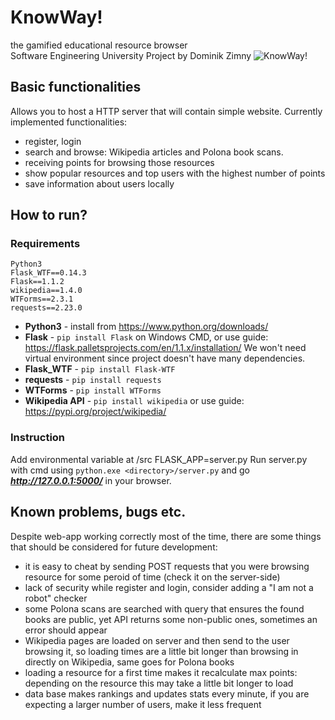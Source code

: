 # KnowWay!
the gamified educational resource browser <br>Software Engineering University Project by Dominik Zimny
![KnowWay!](https://i.imgur.com/jlQpgHa.png)

## Basic functionalities
Allows you to host a HTTP server that will contain simple website. Currently implemented functionalities:
- register, login
- search and browse: Wikipedia articles and Polona book scans.
- receiving points for browsing those resources
- show popular resources and top users with the highest number of points
- save information about users locally

## How to run?
### Requirements
```
Python3
Flask_WTF==0.14.3
Flask==1.1.2
wikipedia==1.4.0
WTForms==2.3.1
requests==2.23.0
```
- **Python3** - install from https://www.python.org/downloads/
- **Flask** - ```pip install Flask``` on Windows CMD, or use guide: https://flask.palletsprojects.com/en/1.1.x/installation/
We won't need virtual environment since project doesn't have many dependencies.
- **Flask_WTF** - ```pip install Flask-WTF```
- **requests** - ```pip install requests```
- **WTForms** - ```pip install WTForms```
- **Wikipedia API** - ```pip install wikipedia``` or use guide: https://pypi.org/project/wikipedia/
### Instruction
Add environmental variable at <app directory>/src FLASK_APP=server.py
Run server.py with cmd using ```python.exe <directory>/server.py``` and go ***http://127.0.0.1:5000/*** in your browser.


## Known problems, bugs etc.
Despite web-app working correctly most of the time, there are some things that should be considered for future development:
- it is easy to cheat by sending POST requests that you were browsing resource for some peroid of time (check it on the server-side)
- lack of security while register and login, consider adding a "I am not a robot" checker
- some Polona scans are searched with query that ensures the found books are public, yet API returns some non-public ones, sometimes an error should appear
- Wikipedia pages are loaded on server and then send to the user browsing it, so loading times are a little bit longer than browsing in directly on Wikipedia, same goes for Polona books
- loading a resource for a first time makes it recalculate max points: depending on the resource this may take a little bit longer to load
- data base makes rankings and updates stats every minute, if you are expecting a larger number of users, make it less frequent

